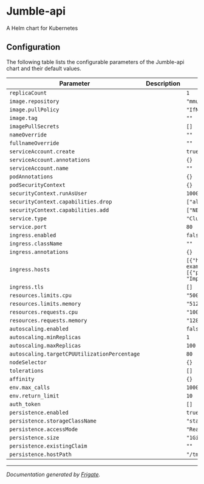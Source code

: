 
Jumble-api
===========

A Helm chart for Kubernetes


## Configuration

The following table lists the configurable parameters of the Jumble-api chart and their default values.

| Parameter                | Description             | Default        |
| ------------------------ | ----------------------- | -------------- |
| `replicaCount` |  | `1` |
| `image.repository` |  | `"mmurilo/scramble-words"` |
| `image.pullPolicy` |  | `"IfNotPresent"` |
| `image.tag` |  | `""` |
| `imagePullSecrets` |  | `[]` |
| `nameOverride` |  | `""` |
| `fullnameOverride` |  | `""` |
| `serviceAccount.create` |  | `true` |
| `serviceAccount.annotations` |  | `{}` |
| `serviceAccount.name` |  | `""` |
| `podAnnotations` |  | `{}` |
| `podSecurityContext` |  | `{}` |
| `securityContext.runAsUser` |  | `1000` |
| `securityContext.capabilities.drop` |  | `["all"]` |
| `securityContext.capabilities.add` |  | `["NET_BIND_SERVICE"]` |
| `service.type` |  | `"ClusterIP"` |
| `service.port` |  | `80` |
| `ingress.enabled` |  | `false` |
| `ingress.className` |  | `""` |
| `ingress.annotations` |  | `{}` |
| `ingress.hosts` |  | `[{"host": "chart-example.local", "paths": [{"path": "/", "pathType": "ImplementationSpecific"}]}]` |
| `ingress.tls` |  | `[]` |
| `resources.limits.cpu` |  | `"500m"` |
| `resources.limits.memory` |  | `"512Mi"` |
| `resources.requests.cpu` |  | `"100m"` |
| `resources.requests.memory` |  | `"128Mi"` |
| `autoscaling.enabled` |  | `false` |
| `autoscaling.minReplicas` |  | `1` |
| `autoscaling.maxReplicas` |  | `100` |
| `autoscaling.targetCPUUtilizationPercentage` |  | `80` |
| `nodeSelector` |  | `{}` |
| `tolerations` |  | `[]` |
| `affinity` |  | `{}` |
| `env.max_calls` |  | `1000` |
| `env.return_limit` |  | `10` |
| `auth_token` |  | `[]` |
| `persistence.enabled` |  | `true` |
| `persistence.storageClassName` |  | `"standard"` |
| `persistence.accessMode` |  | `"ReadWriteOnce"` |
| `persistence.size` |  | `"1Gi"` |
| `persistence.existingClaim` |  | `""` |
| `persistence.hostPath` |  | `"/tmp/db-data"` |



---
_Documentation generated by [Frigate](https://frigate.readthedocs.io)._

